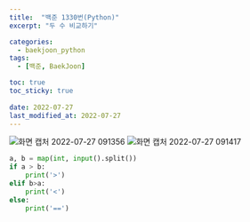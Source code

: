 ```yaml
---
title:  "백준 1330번(Python)"
excerpt: "두 수 비교하기"

categories:
  - baekjoon_python
tags:
  - [백준, BaekJoon]

toc: true
toc_sticky: true
 
date: 2022-07-27
last_modified_at: 2022-07-27
---
```


![화면 캡처 2022-07-27 091356](https://user-images.githubusercontent.com/106606698/181133667-e4cb8e11-c174-46a9-9a47-a5b4a054afbb.png)
![화면 캡처 2022-07-27 091417](https://user-images.githubusercontent.com/106606698/181133700-1413f115-95b0-446d-8cee-bd3af47fb292.png)
 
```python
a, b = map(int, input().split())
if a > b:
    print('>')
elif b>a:
    print('<')
else:
    print('==')
```